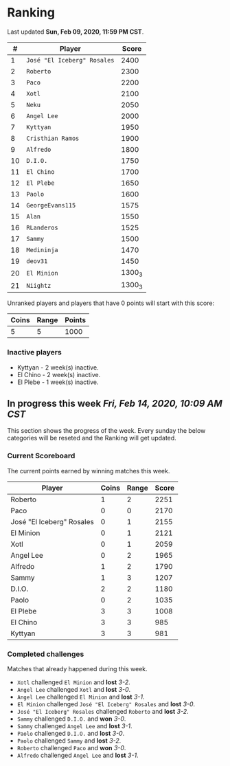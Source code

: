 # Ranking

Last updated **Sun, Feb 09, 2020, 11:59 PM CST**.

|#|Player|Score|
|-|------|-----|
|1|`José "El Iceberg" Rosales`|2400|
|2|`Roberto`|2300|
|3|`Paco`|2200|
|4|`Xotl`|2100|
|5|`Neku`|2050|
|6|`Angel Lee`|2000|
|7|`Kyttyan`|1950|
|8|`Cristhian Ramos`|1900|
|9|`Alfredo`|1800|
|10|`D.I.O.`|1750|
|11|`El Chino`|1700|
|12|`El Plebe`|1650|
|13|`Paolo`|1600|
|14|`GeorgeEvans115`|1575|
|15|`Alan`|1550|
|16|`RLanderos`|1525|
|17|`Sammy`|1500|
|18|`Medininja`|1470|
|19|`deov31`|1450|
|20|`El Minion`|1300<sub>3</sub>|
|21|`Niightz`|1300<sub>3</sub>|

Unranked players and players that have 0 points will start with this score:

|Coins|Range|Points|
|-----|-----|------|
|5|5|1000|

### Inactive players
* Kyttyan - 2 week(s) inactive.
* El Chino - 2 week(s) inactive.
* El Plebe - 1 week(s) inactive.

## In progress this week *Fri, Feb 14, 2020, 10:09 AM CST*
This section shows the progress of the week. Every sunday the below categories will be reseted and the Ranking will get updated.

### Current Scoreboard
The current points earned by winning matches this week.

|Player|Coins|Range|Score|
|------|-----|-----|-----|
|Roberto|1|2|2251|
|Paco|0|0|2170|
|José "El Iceberg" Rosales|0|1|2155|
|El Minion|0|1|2121|
|Xotl|0|1|2059|
|Angel Lee|0|2|1965|
|Alfredo|1|2|1790|
|Sammy|1|3|1207|
|D.I.O.|2|2|1180|
|Paolo|0|2|1035|
|El Plebe|3|3|1008|
|El Chino|3|3|985|
|Kyttyan|3|3|981|

### Completed challenges
Matches that already happened during this week.

* `Xotl` challenged `El Minion` and **lost** *3-2*.
* `Angel Lee` challenged `Xotl` and **lost** *3-0*.
* `Angel Lee` challenged `El Minion` and **lost** *3-1*.
* `El Minion` challenged `José "El Iceberg" Rosales` and **lost** *3-0*.
* `José "El Iceberg" Rosales` challenged `Roberto` and **lost** *3-2*.
* `Sammy` challenged `D.I.O.` and **won** *3-0*.
* `Sammy` challenged `Angel Lee` and **lost** *3-1*.
* `Paolo` challenged `D.I.O.` and **lost** *3-0*.
* `Paolo` challenged `Sammy` and **lost** *3-2*.
* `Roberto` challenged `Paco` and **won** *3-0*.
* `Alfredo` challenged `Angel Lee` and **lost** *3-1*.
